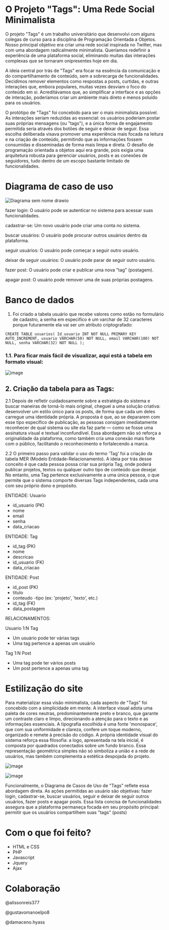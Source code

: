 #  O Projeto "Tags": Uma Rede Social Minimalista

  O projeto "Tags" é um trabalho universitário que desenvolvi com alguns colegas de curso para a disciplina de Programação Orientada a Objetos. Nosso principal objetivo era criar uma rede social inspirada no Twitter, mas com uma abordagem radicalmente minimalista. Queríamos redefinir a experiência de uma plataforma social, eliminando muitas das interações complexas que se tornaram onipresentes hoje em dia.

A ideia central por trás de "Tags" era focar na essência da comunicação e do compartilhamento de conteúdo, sem a sobrecarga de funcionalidades. Decidimos remover elementos como respostas a posts, curtidas, e outras interações que, embora populares, muitas vezes desviam o foco do conteúdo em si. Acreditávamos que, ao simplificar a interface e as opções de interação, poderíamos criar um ambiente mais direto e menos poluído para os usuários.

O protótipo de "Tags" foi concebido para ser o mais minimalista possível. As interações seriam reduzidas ao essencial: os usuários poderiam postar suas próprias mensagens (ou "tags"), e a única forma de engajamento permitida seria através dos botões de seguir e deixar de seguir. Essa escolha deliberada visava promover uma experiência mais focada na leitura e na criação de conteúdo, permitindo que as informações fossem consumidas e disseminadas de forma mais limpa e direta. O desafio de programação orientada a objetos aqui era grande, pois exigia uma arquitetura robusta para gerenciar usuários, posts e as conexões de seguidores, tudo dentro de um escopo bastante limitado de funcionalidades.

#  Diagrama de caso de uso

![Diagrama sem nome drawio](https://github.com/user-attachments/assets/041acda9-fe48-4764-974e-f153f544b8f9)

fazer login: O usuário pode se autenticar no sistema para acessar suas funcionalidades.

cadastrar-se: Um novo usuário pode criar uma conta no sistema.

buscar usuários: O usuário pode procurar outros usuários dentro da plataforma.

seguir usuários: O usuário pode começar a seguir outro usuário.

deixar de seguir usuários: O usuário pode parar de seguir outro usuário.

fazer post: O usuário pode criar e publicar uma nova "tag" (postagem).

apagar post: O usuário pode remover uma de suas próprias postagens.


#  Banco de dados
1.	Foi criado a tabela usuário que recebe valores como estão no formulário de cadastro, a senha em especifico é um varchar de 32 caracteres porque futuramente ela vai ser um atributo criptografado:


`CREATE TABLE usuarios(
    Id_usuario INT NOT NULL PRIMARY KEY AUTO_INCREMENT,
    usuario VARCHAR(50) NOT NULL,
    email VARCHAR(100) NOT NULL,
    senha VARCHAR(32) NOT NULL
);`

###  1.1.	Para ficar mais fácil de visualizar, aqui está a tabela em formato visual:


![image](https://github.com/user-attachments/assets/7ebb6060-15b4-41b6-8436-c1a3d235a999)





##  2.	Criação da tabela para as Tags:
 
  
  2.1	Depois de refletir cuidadosamente sobre a estratégia do sistema e buscar maneiras de torná-lo mais original, cheguei a uma solução criativa: desenvolver um estilo único para os posts, de forma que cada um deles carregue uma identidade própria. A proposta é que, ao se depararem com esse tipo específico de publicação, as pessoas consigam imediatamente reconhecer de qual sistema ou site ela faz parte — como se fosse uma assinatura visual e textual inconfundível. Essa abordagem não só reforça a originalidade da plataforma, como também cria uma conexão mais forte com o público, facilitando o reconhecimento e fortalecendo a marca.

  2.2	O primeiro passo para validar o uso do termo 'Tag' foi a criação da tabela MER (Modelo Entidade-Relacionamento). A ideia por trás desse conceito é que cada pessoa possa criar sua própria Tag, onde poderá publicar projetos, textos ou qualquer outro tipo de conteúdo que desejar. No entanto, uma Tag pertence exclusivamente a uma única pessoa, o que permite que o sistema comporte diversas Tags independentes, cada uma com seu próprio dono e propósito.
 
ENTIDADE: Usuario
- id_usuario (PK)
- nome
- email
- senha
- data_criacao

ENTIDADE: Tag
- id_tag (PK)
- nome
- descricao
- id_usuario (FK)
- data_criacao

ENTIDADE: Post
- id_post (PK)
- titulo
- conteudo
-tipo (ex: 'projeto', 'texto', etc.)
- id_tag (FK)
- data_postagem

RELACIONAMENTOS:

Usuario 1:N Tag
- Um usuário pode ter várias tags
- Uma tag pertence a apenas um usuário

Tag 1:N Post
- Uma tag pode ter vários posts
- Um post pertence a apenas uma tag

#  Estilização do site

Para materializar essa visão minimalista, cada aspecto de "Tags" foi concebido com a simplicidade em mente. A interface visual adota uma paleta de cores neutras, predominantemente preto e branco, que garante um contraste claro e limpo, direcionando a atenção para o texto e as informações essenciais. A tipografia escolhida é uma fonte 'monospace', que com sua uniformidade e clareza, confere um toque moderno, organizado e remete à precisão do código. A própria identidade visual do sistema reforça essa filosofia: a logo, apresentada na tela inicial, é composta por quadrados conectados sobre um fundo branco. Essa representação geométrica simples não só simboliza a união e a rede de usuários, mas também complementa a estética despojada do projeto.

![image](https://github.com/user-attachments/assets/3462b0a8-e613-4942-8544-5988fa8f5647)


![image](https://github.com/user-attachments/assets/6c91df0d-eb24-4263-b9da-91ae42ae4e9a)




Funcionalmente, o Diagrama de Casos de Uso de "Tags" reflete essa abordagem direta. As ações permitidas ao usuário são objetivas: fazer login, cadastrar-se, buscar usuários, seguir e deixar de seguir outros usuários, fazer posts e apagar posts. Essa lista concisa de funcionalidades assegura que a plataforma permaneça focada em seu propósito principal: permitir que os usuários compartilhem suas "tags" (posts)
 
#  Com o que foi feito?

*  HTML e CSS
*  PHP
*  Javascript
*  Jquery
*  Ajax

#  Colaboração

@alissonreis377

@gustavomanoelpo8

@damaceno.hyass

